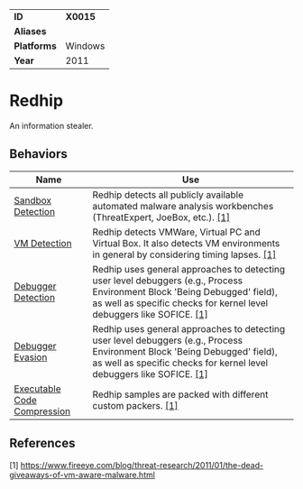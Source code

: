 |||
|---------|------------------------|
|**ID**|**X0015**|
|**Aliases**||
|**Platforms**|Windows|
|**Year**| 2011 |


Redhip
======
An information stealer.

Behaviors
---------
|Name|Use|
|---------------------|-------------------------------------------------------|
|[Sandbox Detection](https://github.com/MBCProject/mbc-markdown/blob/master/anti-behavioral-analysis/detect-sandbox.md) | Redhip detects all publicly available automated malware analysis workbenches (ThreatExpert, JoeBox, etc.). [[1]](#1)|
|[VM Detection](https://github.com/MBCProject/mbc-markdown/blob/master/anti-behavioral-analysis/detect-vm.md) | Redhip detects VMWare, Virtual PC and Virtual Box. It also detects VM environments in general by considering timing lapses. [[1]](#1)|
|[Debugger Detection](https://github.com/MBCProject/mbc-markdown/blob/master/anti-behavioral-analysis/detect-debugger.md) | Redhip uses general approaches to detecting user level debuggers (e.g., Process Environment Block 'Being Debugged' field), as well as specific checks for kernel level debuggers like SOFICE. [[1]](#1)|
|[Debugger Evasion](https://github.com/MBCProject/mbc-markdown/blob/master/anti-behavioral-analysis/evade-debugger.md) | Redhip uses general approaches to detecting user level debuggers (e.g., Process Environment Block 'Being Debugged' field), as well as specific checks for kernel level debuggers like SOFICE. [[1]](#1)|
|[Executable Code Compression](https://github.com/MBCProject/mbc-markdown/blob/master/anti-static-analysis/exe-code-compression.md) | Redhip samples are packed with different custom packers. [[1]](#1)|

References
----------
<a name="1">[1]</a> https://www.fireeye.com/blog/threat-research/2011/01/the-dead-giveaways-of-vm-aware-malware.html 
 